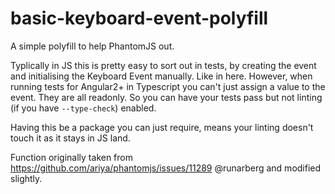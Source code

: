 # basic-keyboard-event-polyfill

A simple polyfill to help PhantomJS out.

Typlically in JS this is pretty easy to sort out in tests, by creating the event
and initialising the Keyboard Event manually. Like in here. However, when running
tests for Angular2+ in Typescript you can't just assign a value to the event.
They are all readonly. So you can have your tests pass but not linting (if you
have `--type-check`) enabled.

Having this be a package you can just require, means your linting doesn't touch it
as it stays in JS land.

Function originally taken from https://github.com/ariya/phantomjs/issues/11289
@runarberg and modified slightly.
